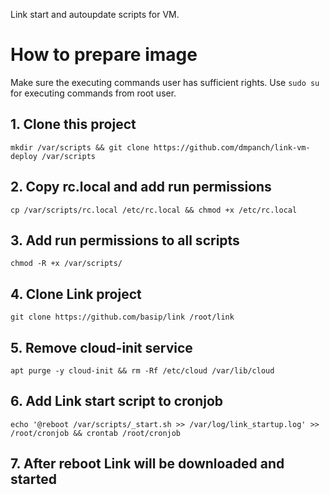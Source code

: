 Link start and autoupdate scripts for VM.

# How to prepare image

Make sure the executing commands user has sufficient rights.
Use `sudo su` for executing commands from root user.

## 1. Clone this project

`mkdir /var/scripts && git clone https://github.com/dmpanch/link-vm-deploy /var/scripts`

## 2. Copy rc.local and add run permissions

`сp /var/scripts/rc.local /etc/rc.local && chmod +x /etc/rc.local`

## 3. Add run permissions to all scripts

`chmod -R +x /var/scripts/`

## 4. Clone Link project

`git clone https://github.com/basip/link /root/link`

## 5. Remove cloud-init service

`apt purge -y cloud-init && rm -Rf /etc/cloud /var/lib/cloud`

## 6. Add Link start script to cronjob

`echo '@reboot /var/scripts/_start.sh >> /var/log/link_startup.log' >> /root/cronjob && crontab /root/cronjob`

## 7. After reboot Link will be downloaded and started